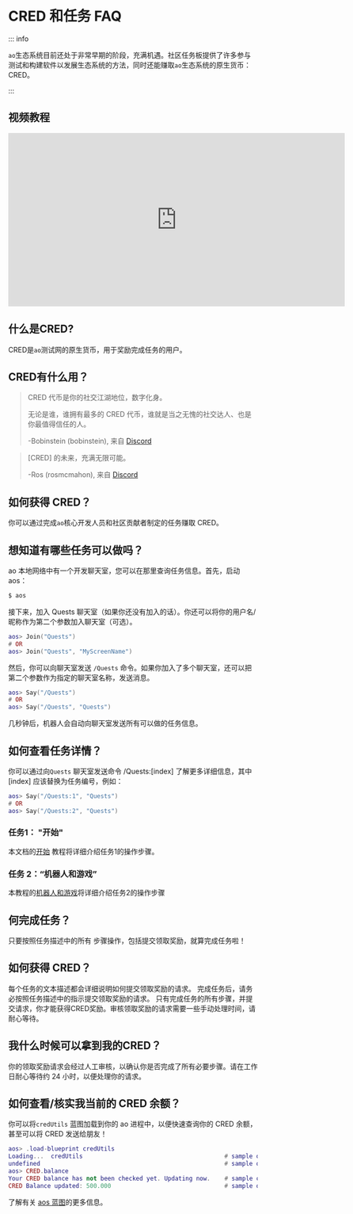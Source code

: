 
# CRED 和任务 FAQ

::: info

`ao`生态系统目前还处于非常早期的阶段，充满机遇。社区任务板提供了许多参与测试和构建软件以发展生态系统的方法，同时还能赚取`ao`生态系统的原生货币：CRED。

:::

## 视频教程

<iframe width="680" height="350" src="https://www.youtube.com/embed/QA3OmkLcdRs?si=CLAZrIUhJ0aEGYxM" title="YouTube video player" frameborder="0" allow="accelerometer; autoplay; clipboard-write; encrypted-media; gyroscope; picture-in-picture; web-share" allowfullscreen></iframe>

## 什么是CRED?

CRED是`ao`测试网的原生货币，用于奖励完成任务的用户。

## CRED有什么用？

> CRED 代币是你的社交江湖地位，数字化身。
>
> 无论是谁，谁拥有最多的 CRED 代币，谁就是当之无愧的社交达人、也是你最值得信任的人。
>
> -Bobinstein (bobinstein), 来自 [Discord](https://discord.com/channels/1210396395643863101/1210606156582752436/1215723479672815647)

> [CRED] 的未来，充满无限可能。
>
> -Ros (rosmcmahon), 来自 [Discord](https://discord.com/channels/1210396395643863101/1210606156582752436/1217101371472478318)

## 如何获得 CRED？

你可以通过完成`ao`核心开发人员和社区贡献者制定的任务赚取 CRED。

## 想知道有哪些任务可以做吗？

ao 本地网络中有一个开发聊天室，您可以在那里查询任务信息。首先，启动 aos：

```sh
$ aos
```

接下来，加入 Quests 聊天室（如果你还没有加入的话）。你还可以将你的用户名/昵称作为第二个参数加入聊天室（可选）。

```lua
aos> Join("Quests")
# OR
aos> Join("Quests", "MyScreenName")
```

然后，你可以向聊天室发送 `/Quests` 命令。如果你加入了多个聊天室，还可以把第二个参数作为指定的聊天室名称，发送消息。

```lua
aos> Say("/Quests")
# OR
aos> Say("/Quests", "Quests")
```

几秒钟后，机器人会自动向聊天室发送所有可以做的任务信息。

## 如何查看任务详情？

你可以通过向`Quests` 聊天室发送命令 /Quests:[index] 了解更多详细信息，其中 [index] 应该替换为任务编号，例如：

```lua
aos> Say("/Quests:1", "Quests")
# OR
aos> Say("/Quests:2", "Quests")
```

### 任务1： "开始"

本文档的[开始](/tutorials/begin/index) 教程将详细介绍任务1的操作步骤。

### 任务 2：“机器人和游戏”

本教程的[机器人和游戏](/tutorials/bots-and-games/index)将详细介绍任务2的操作步骤

## 何完成任务？

只要按照任务描述中的所有 步骤操作，包括提交领取奖励，就算完成任务啦！

## 如何获得 CRED？

每个任务的文本描述都会详细说明如何提交领取奖励的请求。 完成任务后，请务必按照任务描述中的指示提交领取奖励的请求。 只有完成任务的所有步骤，并提交请求，你才能获得CRED奖励。审核领取奖励的请求需要一些手动处理时间，请耐心等待。

## 我什么时候可以拿到我的CRED？

你的领取奖励请求会经过人工审核，以确认你是否完成了所有必要步骤。请在工作日耐心等待约 24 小时，以便处理你的请求。

## 如何查看/核实我当前的 CRED 余额？

你可以将`credUtils` 蓝图加载到你的 ao 进程中，以便快速查询你的 CRED 余额，甚至可以将 CRED 发送给朋友！

```lua
aos> .load-blueprint credUtils
Loading...  credUtils                                        # sample output
undefined                                                    # sample output
aos> CRED.balance
Your CRED balance has not been checked yet. Updating now.    # sample output
CRED Balance updated: 500.000                                # sample output
```

了解有关 [aos 蓝图](/guides/aos/blueprints/index)的更多信息。
